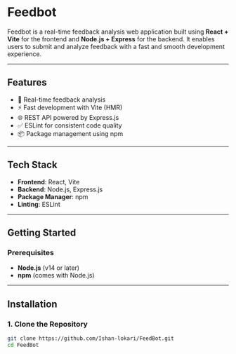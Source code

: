 # Feedbot

Feedbot is a real-time feedback analysis web application built using **React + Vite** for the frontend and **Node.js + Express** for the backend. It enables users to submit and analyze feedback with a fast and smooth development experience.

---

## Features

- 🔄 Real-time feedback analysis
- ⚡ Fast development with Vite (HMR)
- 🌐 REST API powered by Express.js
- ✅ ESLint for consistent code quality
- 📦 Package management using npm

---

## Tech Stack

- **Frontend**: React, Vite
- **Backend**: Node.js, Express.js
- **Package Manager**: npm
- **Linting**: ESLint

---

## Getting Started

### Prerequisites

- **Node.js** (v14 or later)
- **npm** (comes with Node.js)

---

## Installation

### 1. Clone the Repository

```bash
git clone https://github.com/Ishan-lokari/FeedBot.git
cd FeedBot
